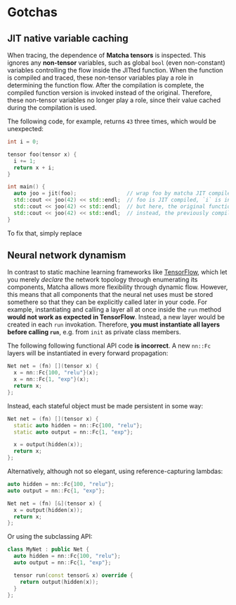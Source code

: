 # Gotchas

## JIT native variable caching

When tracing, the dependence of **Matcha tensors** is inspected. This ignores
any **non-tensor** variables, such as global `bool` (even non-constant) 
variables controlling the flow inside the JITted function. When the function
is compiled and traced, these non-tensor variables play a role in determining
the function flow. After the compilation is complete, the compiled function
version is invoked instead of the original. Therefore, these non-tensor
variables no longer play a role, since their value cached during the
compilation is used.

The following code, for example, returns `43` three times, which
would be unexpected:

```cpp
int i = 0;

tensor foo(tensor x) {
  i += 1;
  return x + i;
}

int main() {
  auto joo = jit(foo);                // wrap foo by matcha JIT compiler
  std::cout << joo(42) << std::endl;  // foo is JIT compiled, `i` is increased to 1
  std::cout << joo(42) << std::endl;  // but here, the original function is not run again
  std::cout << joo(42) << std::endl;  // instead, the previously compiled matcha version is invoked
}
```

To fix that, simply replace 

## Neural network dynamism

In contrast to static machine learning frameworks like 
[TensorFlow](https://www.tensorflow.org/), which let you merely
_declare_ the network topology through enumerating its components,
Matcha allows more flexibility through dynamic flow. However, this
means that all components that the neural net uses must be stored
somethere so that they can be explicitly called later in your code.
For example, instantiating and calling a layer all at once inside
the `run` method **would not work as expected in TensorFlow**. Instead,
a new layer would be created in each `run` invokation. Therefore,
**you must instantiate all layers before calling `run`**, e.g. from `init`
as private class members.

The following following functional API code **is incorrect**.
A new `nn::Fc` layers will be instantiated in every forward propagation:

```cpp
Net net = (fn) [](tensor x) {
  x = nn::Fc{100, "relu"}(x);
  x = nn::Fc{1, "exp"}(x);
  return x;
};
```

Instead, each stateful object must be made persistent in some way:

```cpp
Net net = (fn) [](tensor x) {
  static auto hidden = nn::Fc{100, "relu"};
  static auto output = nn::Fc{1, "exp"};

  x = output(hidden(x));
  return x;
};
```

Alternatively, although not so elegant, using reference-capturing lambdas:

```cpp
auto hidden = nn::Fc{100, "relu"};
auto output = nn::Fc{1, "exp"};

Net net = (fn) [&](tensor x) {
  x = output(hidden(x));
  return x;
};
```

Or using the subclassing API:

```cpp
class MyNet : public Net {
  auto hidden = nn::Fc{100, "relu"};
  auto output = nn::Fc{1, "exp"};

  tensor run(const tensor& x) override {
    return output(hidden(x));
  }
};
```
